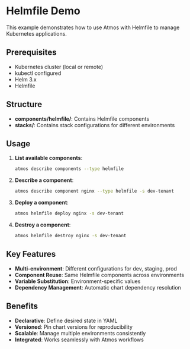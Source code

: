 # Helmfile Demo

This example demonstrates how to use Atmos with Helmfile to manage Kubernetes applications.

## Prerequisites

- Kubernetes cluster (local or remote)
- kubectl configured
- Helm 3.x
- Helmfile

## Structure

- **components/helmfile/**: Contains Helmfile components
- **stacks/**: Contains stack configurations for different environments

## Usage

1. **List available components**:
   ```bash
   atmos describe components --type helmfile
   ```

2. **Describe a component**:
   ```bash
   atmos describe component nginx --type helmfile -s dev-tenant
   ```

3. **Deploy a component**:
   ```bash
   atmos helmfile deploy nginx -s dev-tenant
   ```

4. **Destroy a component**:
   ```bash
   atmos helmfile destroy nginx -s dev-tenant
   ```

## Key Features

- **Multi-environment**: Different configurations for dev, staging, prod
- **Component Reuse**: Same Helmfile components across environments
- **Variable Substitution**: Environment-specific values
- **Dependency Management**: Automatic chart dependency resolution

## Benefits

- **Declarative**: Define desired state in YAML
- **Versioned**: Pin chart versions for reproducibility
- **Scalable**: Manage multiple environments consistently
- **Integrated**: Works seamlessly with Atmos workflows 